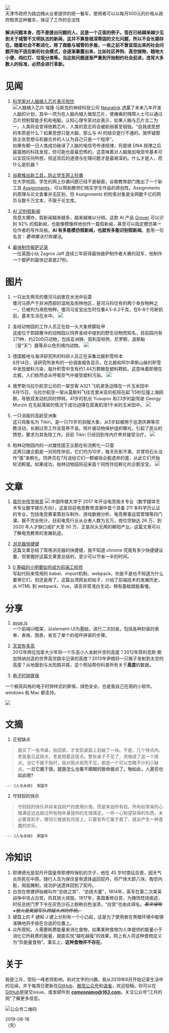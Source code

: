 ![](https://raw.githubusercontent.com/superJavo/image/master/breakfast.jpg)   
天津市政府为路边摊从业者提供的统一餐车，使用者可以以每月500元的价格从政府租赁这种餐车，保证了工作的合法性

#### 解决问题本身，而不是提出问题的人，这是一个正面的例子。现在已经越来越少见到关于城管不文明执法的新闻，这并不算是根深蒂固的文化问题，所以不会长期存在。随着社会不断进化，除了商贩与城管的矛盾，一些之前不曾显现出来的社会问题开始不适应新的社会模式，会逐渐暴露出来，比如社区养狗、高空抛物、随地大小便、闯红灯、垃圾分类等。当这些问题逐渐严重到开始制约社会前进，违背大多数人的标准，必然会进行革新。

# 见闻

1. [科学家对人脑植入芯片表示担忧](https://thenextweb.com/tech/2019/08/16/implanting-ai-chips-in-your-mind-could-cause-you-to-lose-yourself-says-scientist/)   
![人脑植入芯片](https://raw.githubusercontent.com/superJavo/image/master/mind.png)
埃隆·马斯克的神经科技公司 [Neuralink](https://www.neuralink.com/) 透露了未来几年开发人脑的计划，其中一项为在人脑内植入微型芯片，使瘫痪的残障人士可以通过芯片控制智能手机和电脑。认知心理专家对此表示，如果人脑与芯片合二为一，人类将会变得依赖芯片，人类的意志将会被削弱甚至销毁。“自我或思想的本质是什么？如果思想只是大脑，那么与 AI 的结合是行不通的。我怀疑那些主张思想与机器合并的人认为自己只是一个程序”。  
如果有朝一日人类成功破译了人脑的电信号传递规律，将是继 DNA 规律之后最震撼的科技发现，但可能也是最恐怖的，这意味着对人脑施加电信号基本可以实现任何所想，但这背后的道德与伦理问题才是最艰深的。什么才是人，而什么是机器？

2. [谷歌推出新工具，防止学生网上抄袭](http://www.ifanr.com/1248629?utm_source=zaker&utm_medium=specialpage&utm_campaign=biz)   
在大学校园，学生的网上抄袭问题已经不是秘密。谷歌教育部门推出了一个新工具 [Assignments](https://edu.google.com/products/originality/?modal_active=none)，可以帮助教师们核实学生作品的原创性。Assignments 的原理与论文查重并无区别，但 Assignments 的检索对象是全网数千亿的网页与数千万文本，不限于论文库。

3. [AI 识别假新闻](https://www.ifanr.com/1249217)   
信息大爆炸，假新闻越来越多，越来越难以分辨。这款 AI 产品 [Grover](https://news.cs.washington.edu/2019/06/11/allen-school-and-ai2-researchers-unveil-grover-a-new-tool-for-fighting-fake-news-in-the-age-of-ai) 可以识别 92% 的假新闻，也能像模像样地创作一篇假新闻，甚至可以指定模仿某一位作者的写作风格。**AI 有多能模仿假新闻，也就有多能识别假新闻**。套用一句名言：*要用魔法打败魔法*。

4. [最快制作披萨记录](https://m.huanqiu.com/article/9CaKrnKmeID)  
一位英国小伙 Zagros Jaff 连续三年获得最快披萨制作者大赛的冠军，他制作一个披萨的最快记录是27秒。

# 图片

1. 一只出生两天的倭河马幼崽在水池中玩耍  
倭河马原产于非洲西部的湿地及雨林地区，是河马科仅有的两个幸存物种之一，已被列为濒危物种。倭河马宝宝出生时仅重4.5-6.2千克，在6-8个月断奶前，基本生活在水中。
![](https://raw.githubusercontent.com/superJavo/image/master/hippo.jpg)

2. 圣经动物园的工作人员正在给一头大象修脚趾甲  
这座位于耶路撒冷的动物园以饲养圣经中提到的野生动物而知名，目前园内有271种，约2200只动物，包括亚洲狮、叙利亚棕熊、尼罗鳄、波斯黇（音“天”）鹿等非以色列境内动物。
![](https://raw.githubusercontent.com/superJavo/image/master/elephantfoot.jpg)

3. 德国极地与海洋研究所的科研人员正在采集北极积雪样本  
8月14日，该研究所发布的一份调查报告显示，在北极和阿尔卑斯山脉的积雪中发现塑料污染，每升积雪中含有约1.44万颗微型塑料颗粒。这意味着即便在北极，人们依然会从呼吸空气中接受塑料污染。
![](https://raw.githubusercontent.com/superJavo/image/master/airplaneice.jpg)

4. 俄罗斯乌拉尔航空公司的一架空客 A321 飞机紧急迫降在一片玉米田中  
8月15日，乌拉尔航空一架从莫斯科飞往克里米亚的航班在起飞5秒后撞上海鸥群，导致双发动机同时停转。41岁的机长 Yusupov 和23岁的副驾驶 Georgy Murzin 在无起落架的情况下成功迫降在距离机场1千米的玉米田中。
![](https://raw.githubusercontent.com/superJavo/image/master/airplane.jpg)

5. 一只消瘦的高龄亚洲象  
这只母象名为 Tikiri，是一只70岁的驯服大象，从5岁起被用于巡游庆典等宗教活动，长期过劳工作且营养不良。照片被动物保护组织曝光，引起了民众的愤怒，要求为其免除工作。目前 Tikiri 已经回到寺内疗养并接受治疗。
![](https://raw.githubusercontent.com/superJavo/image/master/elephant.jpg)

6. 柏林动物园内的一对雄性国王企鹅在轮流孵化一只蛋  
这两只雄企鹅是一对同性伴侣，它们均为10岁，每天形影不离，并曾将石头当作“蛋”来孵化。饲养员在7月送给它们一颗被母企鹅遗弃的蛋，从此它们开始轮流孵蛋。如果成功，柏林动物园将迎来首个同性伴侣孵化的企鹅宝宝。
![](https://raw.githubusercontent.com/superJavo/image/master/penguin.jpg)

# 文章

1. [我在中传学电竞](http://www.geekpark.net/news/246044) 
![](https://raw.githubusercontent.com/superJavo/image/master/game.jpg)
中国传媒大学于 2017 年开设电竞相关专业（数字媒体艺术专业数字娱乐方向），这是目前电竞教育浪潮中首个具备 211 本科学历认证的专业，包括电竞赛事策划与制作、游戏数据分析、电竞赛事运营管理等四门课。据不完全统计，目前电竞行业从业者人数为五万，岗位空缺达 26 万，到 2020 年人才缺口或扩大至 50 万，正是风头无两的朝阳产业。这篇文章可以了解电竞教育的发展轨迹。

2. [浏览器快捷键](https://www.runningcheese.com/skills)   
这篇文章总结了常用浏览器的快捷键，我不知道 chrome 究竟有多少快捷键设置，但掌握好这篇文章里总结的，至少可以节省一半的时间。

3. [0 基础的小明要如何成为前端工程师](https://medium.com/hulis-blog/frontend-engineer-guide-297821512f4e)  
写起代码来常用的 babel、import机制、webpack，你是不是也不知道为什么要用它们，但还是用了。这篇台湾网友的帖子，介绍了前端技术的发展历史，从 HTML 到 webpack、Vue，语言非常浅白生动，稍有基础就能看懂。

# 分享

1. [avue.js](https://avuejs.com)   
  一个前端UI框架，以element-UI为基础，进行二次封装，包括各种封装的表单、表格、图表，省去了单个的组件拼装的步骤。

2. [天空有多高](https://www.secaibi.com/howbigisspace)  
  2012年两位加拿大少年将一个乐高小人发射升空的高度？2012年菲利克斯·鲍加特纳创造的世界高空跳伞记录的高度？2013年伊朗将一只猴子发射到太空的高度？从地面到与太阳肩并肩，这个网站帮你科普所有关于**高度**的数据。

3. [电子时钟屏保](https://fliqlo.com)  

  一个极简风格的电子时钟样式的屏保，绿色安全，也是我自己在用的小软件。windows 和 Mac 都支持。

  ![](https://raw.githubusercontent.com/superJavo/image/master/fliqlo.png)

# 文摘

1. 正视缺点   
>我买了一张书桌，抬回家，才发现桌面上划破了一块。于是，几个钟点内，老是看见这斑点，老是想着这斑点。整张桌子不见了，浓缩成了这一个斑点。当它不属于我时，我对斑点视而不见，那是一个可以忽略不计的小缺点。**一旦它属于我，就是怎么也看不顺眼的致命弱点了。物如此，人是否也如此呢?**  

    ---《人与永恒》 周国平

2. 守财奴的快乐
>守财奴的快乐并非来自财产的使用价值，而是来自所有权。所有权带来的心理满足远远超过所有物本身提供的生理满足。一件一心盼望获得的东西，未必要真到手，哪怕它被放到月球上，只要宣布它属于我了，就会产生一种愚蠢的欢乐。

    ---《人与永恒》 周国平

# 冷知识

1. 耶律德光是契丹开国皇帝耶律阿保机的次子，他在 45 岁时南征后晋，因天气炎热死在中原。随行人员为保住皇帝遗体返回契丹，将尸体大卸八块，掏空内脏，用盐腌制，成功护送遗体回到了契丹。
2. 白宫在修建伊始被叫作“总统之宫”、“总统大厦”，1814年，英军在第二次美英战争中攻占白宫，将其放火烧毁。1817年，美国重修白宫，为掩饰焚烧痕迹，时任总统门罗下令在灰色沙石上粉刷白色油漆，“白宫”也由此得名。~~*看来侵略+放火是英国军队跨越大洲的传统。*~~
3. 键盘上的 F 键和 J 键上分别有一个小凸起，这是为了使用者在黑暗环境中能够准确地将手放在合适的位置上。
4. 众所周知，人需要耗费能量来消化食物，如果某种食物为人体提供的能量小于消化它所耗费的能量，就能实现“越吃越瘦”的效果，网上有人将这种食物定义为“负能量食物”。事实上，**这种食物并不存在**。

# 关于
我是江月，受阮一峰老师影响，和对文字的兴趣，我从2019年8月开始记录生活中的见闻，并于每周日更新在[GitHub](https://superjavo.github.io/weekly)、[微信公众号](https://weixin.sogou.com/weixin?type=1&s_from=input&query=Javo-Net&ie=utf8&_sug_=n&_sug_type_=)和[语雀](https://www.yuque.com/javo/weekly)，欢迎投稿。你可以在[GitHub](https://github.com/superJavo/weekly)是提交issue，或发邮件到 [***comeonjavo@163.com***](mailto://comeonjavo@163.com)。关注公众号“江月的网”了解更多信息。   

![公众号二维码](https://raw.githubusercontent.com/superJavo/image/master/wx_logo.jpg)

2019-08-18   
（完）